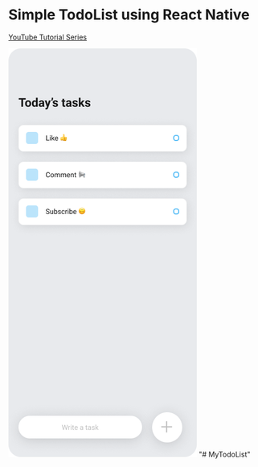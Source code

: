 # Simple TodoList using React Native
<p>
  <a href="https://www.youtube.com/playlist?list=PLYBvEAka-q1hJuwRPYQPlEBBRm7_qGw_2">YouTube Tutorial Series</a>
</p>
<img src="./mockup.png" />
"# MyTodoList" 
